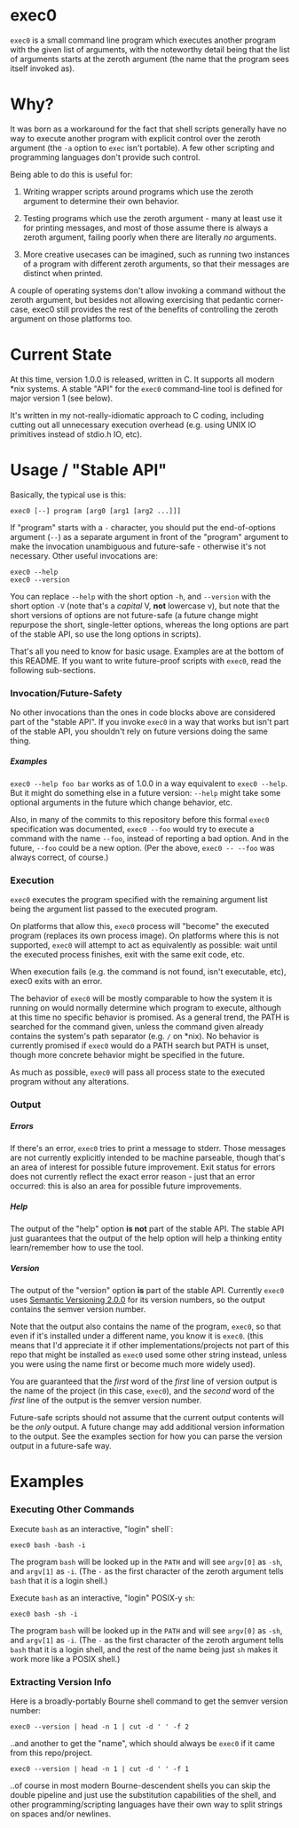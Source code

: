 # exec0

`exec0` is a small command line program which executes another program
with the given list of arguments, with the noteworthy detail being that the
list of arguments starts at the zeroth argument (the name that the program sees
itself invoked as).





# Why?

It was born as a workaround for the fact that shell scripts generally
have no way to execute another program with explicit control over the
zeroth argument (the `-a` option to `exec` isn't portable). A few
other scripting and programming languages don't provide such control.

Being able to do this is useful for:

1. Writing wrapper scripts around programs which use the zeroth argument to
determine their own behavior.

2. Testing programs which use the zeroth argument - many at least use it for
printing messages, and most of those assume there is always a zeroth argument,
failing poorly when there are literally *no* arguments.

3. More creative usecases can be imagined, such as running two instances of a
program with different zeroth arguments, so that their messages are distinct
when printed.

A couple of operating systems don't allow invoking a command without the zeroth
argument, but besides not allowing exercising that pedantic corner-case, exec0
still provides the rest of the benefits of controlling the zeroth argument on
those platforms too.





# Current State

At this time, version 1.0.0 is released, written in C. It supports all modern
*nix systems. A stable "API" for the `exec0` command-line tool is defined for
major version 1 (see below).

It's written in my not-really-idiomatic approach to C coding, including cutting
out all unnecessary execution overhead (e.g. using UNIX IO primitives instead
of stdio.h IO, etc).





# Usage / "Stable API"

Basically, the typical use is this:

    exec0 [--] program [arg0 [arg1 [arg2 ...]]]

If "program" starts with a `-` character, you should put the end-of-options
argument (`--`) as a separate argument in front of the "program" argument to
make the invocation unambiguous and future-safe - otherwise it's not necessary.
Other useful invocations are:

    exec0 --help
    exec0 --version

You can replace `--help` with the short option `-h`, and `--version` with the
short option `-V` (note that's a *capital* V, **not** lowercase v), but note
that the short versions of options are not future-safe (a future change might
repurpose the short, single-letter options, whereas the long options are part
of the stable API, so use the long options in scripts).

That's all you need to know for basic usage. Examples are at the bottom of this
README. If you want to write future-proof scripts with `exec0`, read the
following sub-sections.



### Invocation/Future-Safety

No other invocations than the ones in code blocks above are considered part of
the "stable API". If you invoke `exec0` in a way that works but isn't part of
the stable API, you shouldn't rely on future versions doing the same thing.

##### Examples

`exec0 --help foo bar` works as of 1.0.0 in a way equivalent to `exec0 --help`.
But it might do something else in a future version: `--help` might take some
optional arguments in the future which change behavior, etc.

Also, in many of the commits to this repository before this formal `exec0`
specification was documented, `exec0 --foo` would try to execute a command with
the name `--foo`, instead of reporting a bad option. And in the future, `--foo`
could be a new option. (Per the above, `exec0 -- --foo` was always correct, of
course.)



### Execution

`exec0` executes the program specified with the remaining argument list being
the argument list passed to the executed program.

On platforms that allow this, `exec0` process will "become" the executed
program (replaces its own process image). On platforms where this is not
supported, `exec0` will attempt to act as equivalently as possible: wait until
the executed process finishes, exit with the same exit code, etc.

When execution fails (e.g. the command is not found, isn't executable, etc),
exec0 exits with an error.

The behavior of `exec0` will be mostly comparable to how the system it is
running on would normally determine which program to execute, although at this
time no specific behavior is promised. As a general trend, the PATH is searched
for the command given, unless the command given already contains the system's
path separator (e.g. `/` on *nix). No behavior is currently promised if `exec0`
would do a PATH search but PATH is unset, though more concrete behavior might
be specified in the future.

As much as possible, `exec0` will pass all process state to the executed
program without any alterations.



### Output

##### Errors

If there's an error, `exec0` tries to print a message to stderr. Those messages
are not currently explicitly intended to be machine parseable, though that's an
area of interest for possible future improvement. Exit status for errors does
not currently reflect the exact error reason - just that an error occurred:
this is also an area for possible future improvements.

##### Help

The output of the "help" option **is not** part of the stable API. The stable
API just guarantees that the output of the help option will help a thinking
entity learn/remember how to use the tool.

##### Version

The output of the "version" option **is** part of the stable API. Currently
`exec0` uses [Semantic Versioning 2.0.0](http://semver.org/spec/v2.0.0.html)
for its version numbers, so the output contains the semver version number.

Note that the output also contains the name of the program, `exec0`, so that
even if it's installed under a different name, you know it is `exec0`.
(this means that I'd appreciate it if other implementations/projects not
part of this repo that might be installed as `exec0` used some other string
instead, unless you were using the name first or become much more widely used).

You are guaranteed that the *first* word of the *first* line of version output
is the name of the project (in this case, `exec0`), and the *second* word of
the *first* line of the output is the semver version number.

Future-safe scripts should not assume that the current output contents will be
the *only* output. A future change may add additional version information to
the output. See the examples section for how you can parse the version output
in a future-safe way.





# Examples



### Executing Other Commands

Execute `bash` as an interactive, "login" shell`:

    exec0 bash -bash -i

The program `bash` will be looked up in the `PATH` and will see `argv[0]` as
`-sh`, and `argv[1]` as `-i`. (The `-` as the first character of the zeroth
argument tells `bash` that it is a login shell.)

Execute `bash` as an interactive, "login" POSIX-y `sh`:

    exec0 bash -sh -i

The program `bash` will be looked up in the `PATH` and will see `argv[0]` as
`-sh`, and `argv[1]` as `-i`. (The `-` as the first character of the zeroth
argument tells `bash` that it is a login shell, and the rest of the name being
just `sh` makes it work more like a POSIX shell.)



### Extracting Version Info

Here is a broadly-portably Bourne shell command to get the semver version
number:

    exec0 --version | head -n 1 | cut -d ' ' -f 2

..and another to get the "name", which should always be `exec0` if it came from
this repo/project.

    exec0 --version | head -n 1 | cut -d ' ' -f 1

..of course in most modern Bourne-descendent shells you can skip the double
pipeline and just use the substitution capabilities of the shell, and other
programming/scripting languages have their own way to split strings on spaces
and/or newlines.
